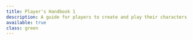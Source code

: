 ```yaml
---
title: Player's Handbook 1
description: A guide for players to create and play their characters
available: true
class: green
---
```


